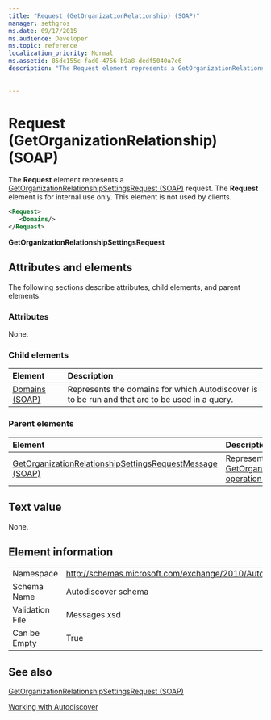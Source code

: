```yaml
---
title: "Request (GetOrganizationRelationship) (SOAP)"
manager: sethgros
ms.date: 09/17/2015
ms.audience: Developer
ms.topic: reference
localization_priority: Normal
ms.assetid: 85dc155c-fad0-4756-b9a8-dedf5040a7c6
description: "The Request element represents a GetOrganizationRelationshipSettingsRequest (SOAP) request. The Request element is for internal use only. This element is not used by clients."
 
 
---
```


# Request (GetOrganizationRelationship) (SOAP)

The **Request** element represents a [GetOrganizationRelationshipSettingsRequest (SOAP)](getorganizationrelationshipsettingsrequest-soap.md) request. The **Request** element is for internal use only. This element is not used by clients. 
  
```XML
<Request>
   <Domains/>
</Request>
```

 **GetOrganizationRelationshipSettingsRequest**
## Attributes and elements

The following sections describe attributes, child elements, and parent elements.
  
### Attributes

None.
  
### Child elements

|**Element**|**Description**|
|:-----|:-----|
|[Domains (SOAP)](domains-soap.md) <br/> |Represents the domains for which Autodiscover is to be run and that are to be used in a query.  <br/> |
   
### Parent elements

|**Element**|**Description**|
|:-----|:-----|
|[GetOrganizationRelationshipSettingsRequestMessage (SOAP)](getorganizationrelationshipsettingsrequestmessage-soap.md) <br/> |Represents a [GetOrganizationRelationshipSettings operation (SOAP)](getorganizationrelationshipsettings-operation-soap.md) operation request.  <br/> |
   
## Text value

None.
  
## Element information

|||
|:-----|:-----|
|Namespace  <br/> |http://schemas.microsoft.com/exchange/2010/Autodiscover  <br/> |
|Schema Name  <br/> |Autodiscover schema  <br/> |
|Validation File  <br/> |Messages.xsd  <br/> |
|Can be Empty  <br/> |True  <br/> |
   
## See also



[GetOrganizationRelationshipSettingsRequest (SOAP)](getorganizationrelationshipsettingsrequest-soap.md)


[Working with Autodiscover](https://msdn.microsoft.com/library/39726b67-2eb2-451b-9307-cfd0b518b55c%28Office.15%29.aspx)

